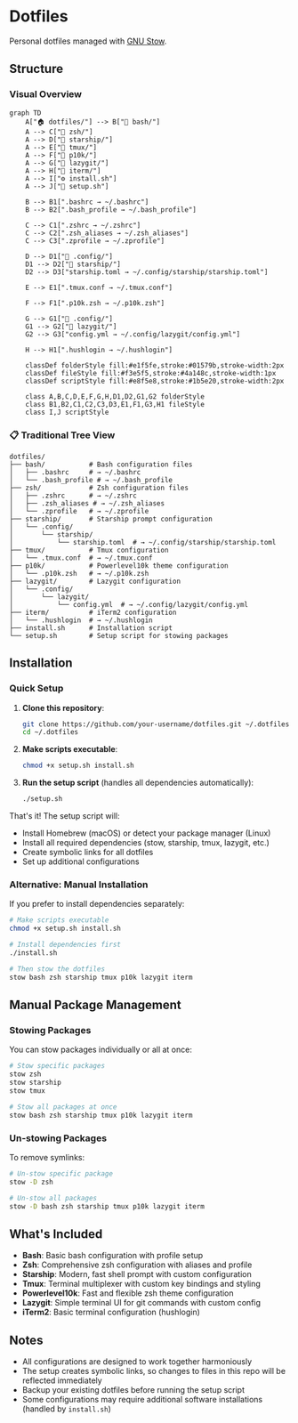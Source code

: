 # Dotfiles

Personal dotfiles managed with [GNU Stow](https://www.gnu.org/software/stow/).

## Structure

### Visual Overview

```mermaid
graph TD
    A["🏠 dotfiles/"] --> B["📁 bash/"]
    A --> C["📁 zsh/"] 
    A --> D["📁 starship/"]
    A --> E["📁 tmux/"]
    A --> F["📁 p10k/"]
    A --> G["📁 lazygit/"]
    A --> H["📁 iterm/"]
    A --> I["⚙️ install.sh"]
    A --> J["🔧 setup.sh"]
    
    B --> B1[".bashrc → ~/.bashrc"]
    B --> B2[".bash_profile → ~/.bash_profile"]
    
    C --> C1[".zshrc → ~/.zshrc"]
    C --> C2[".zsh_aliases → ~/.zsh_aliases"]
    C --> C3[".zprofile → ~/.zprofile"]
    
    D --> D1["📁 .config/"]
    D1 --> D2["📁 starship/"]
    D2 --> D3["starship.toml → ~/.config/starship/starship.toml"]
    
    E --> E1[".tmux.conf → ~/.tmux.conf"]
    
    F --> F1[".p10k.zsh → ~/.p10k.zsh"]
    
    G --> G1["📁 .config/"]
    G1 --> G2["📁 lazygit/"]
    G2 --> G3["config.yml → ~/.config/lazygit/config.yml"]
    
    H --> H1[".hushlogin → ~/.hushlogin"]
    
    classDef folderStyle fill:#e1f5fe,stroke:#01579b,stroke-width:2px
    classDef fileStyle fill:#f3e5f5,stroke:#4a148c,stroke-width:1px
    classDef scriptStyle fill:#e8f5e8,stroke:#1b5e20,stroke-width:2px
    
    class A,B,C,D,E,F,G,H,D1,D2,G1,G2 folderStyle
    class B1,B2,C1,C2,C3,D3,E1,F1,G3,H1 fileStyle
    class I,J scriptStyle
```

### 📋 Traditional Tree View

```text
dotfiles/
├── bash/           # Bash configuration files
│   ├── .bashrc     # → ~/.bashrc
│   └── .bash_profile # → ~/.bash_profile
├── zsh/            # Zsh configuration files
│   ├── .zshrc      # → ~/.zshrc
│   ├── .zsh_aliases # → ~/.zsh_aliases
│   └── .zprofile   # → ~/.zprofile
├── starship/       # Starship prompt configuration
│   └── .config/
│       └── starship/
│           └── starship.toml  # → ~/.config/starship/starship.toml
├── tmux/           # Tmux configuration
│   └── .tmux.conf  # → ~/.tmux.conf
├── p10k/           # Powerlevel10k theme configuration
│   └── .p10k.zsh   # → ~/.p10k.zsh
├── lazygit/        # Lazygit configuration
│   └── .config/
│       └── lazygit/
│           └── config.yml  # → ~/.config/lazygit/config.yml
├── iterm/          # iTerm2 configuration
│   └── .hushlogin  # → ~/.hushlogin
├── install.sh      # Installation script
└── setup.sh        # Setup script for stowing packages
```

## Installation

### Quick Setup

1. **Clone this repository**:

   ```bash
   git clone https://github.com/your-username/dotfiles.git ~/.dotfiles
   cd ~/.dotfiles
   ```

2. **Make scripts executable**:

   ```bash
   chmod +x setup.sh install.sh
   ```

3. **Run the setup script** (handles all dependencies automatically):

   ```bash
   ./setup.sh
   ```

That's it! The setup script will:

- Install Homebrew (macOS) or detect your package manager (Linux)
- Install all required dependencies (stow, starship, tmux, lazygit, etc.)
- Create symbolic links for all dotfiles
- Set up additional configurations

### Alternative: Manual Installation

If you prefer to install dependencies separately:

```bash
# Make scripts executable
chmod +x setup.sh install.sh

# Install dependencies first
./install.sh

# Then stow the dotfiles
stow bash zsh starship tmux p10k lazygit iterm
```

## Manual Package Management

### Stowing Packages

You can stow packages individually or all at once:

```bash
# Stow specific packages
stow zsh
stow starship
stow tmux

# Stow all packages at once
stow bash zsh starship tmux p10k lazygit iterm
```

### Un-stowing Packages

To remove symlinks:

```bash
# Un-stow specific package
stow -D zsh

# Un-stow all packages
stow -D bash zsh starship tmux p10k lazygit iterm
```

## What's Included

- **Bash**: Basic bash configuration with profile setup
- **Zsh**: Comprehensive zsh configuration with aliases and profile
- **Starship**: Modern, fast shell prompt with custom configuration
- **Tmux**: Terminal multiplexer with custom key bindings and styling
- **Powerlevel10k**: Fast and flexible zsh theme configuration
- **Lazygit**: Simple terminal UI for git commands with custom config
- **iTerm2**: Basic terminal configuration (hushlogin)

## Notes

- All configurations are designed to work together harmoniously
- The setup creates symbolic links, so changes to files in this repo will be reflected immediately
- Backup your existing dotfiles before running the setup script
- Some configurations may require additional software installations (handled by `install.sh`)
